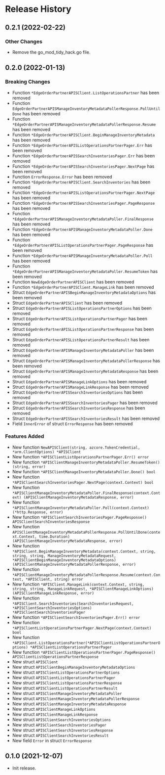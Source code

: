 # Release History

## 0.2.1 (2022-02-22)

### Other Changes

- Remove the go_mod_tidy_hack.go file.

## 0.2.0 (2022-01-13)
### Breaking Changes

- Function `*EdgeOrderPartnerAPISClient.ListOperationsPartner` has been removed
- Function `EdgeOrderPartnerAPISManageInventoryMetadataPollerResponse.PollUntilDone` has been removed
- Function `*EdgeOrderPartnerAPISManageInventoryMetadataPollerResponse.Resume` has been removed
- Function `*EdgeOrderPartnerAPISClient.BeginManageInventoryMetadata` has been removed
- Function `*EdgeOrderPartnerAPISListOperationsPartnerPager.Err` has been removed
- Function `*EdgeOrderPartnerAPISSearchInventoriesPager.Err` has been removed
- Function `*EdgeOrderPartnerAPISSearchInventoriesPager.NextPage` has been removed
- Function `ErrorResponse.Error` has been removed
- Function `*EdgeOrderPartnerAPISClient.SearchInventories` has been removed
- Function `*EdgeOrderPartnerAPISListOperationsPartnerPager.NextPage` has been removed
- Function `*EdgeOrderPartnerAPISSearchInventoriesPager.PageResponse` has been removed
- Function `*EdgeOrderPartnerAPISManageInventoryMetadataPoller.FinalResponse` has been removed
- Function `*EdgeOrderPartnerAPISManageInventoryMetadataPoller.Done` has been removed
- Function `*EdgeOrderPartnerAPISListOperationsPartnerPager.PageResponse` has been removed
- Function `*EdgeOrderPartnerAPISManageInventoryMetadataPoller.Poll` has been removed
- Function `*EdgeOrderPartnerAPISManageInventoryMetadataPoller.ResumeToken` has been removed
- Function `NewEdgeOrderPartnerAPISClient` has been removed
- Function `*EdgeOrderPartnerAPISClient.ManageLink` has been removed
- Struct `EdgeOrderPartnerAPISBeginManageInventoryMetadataOptions` has been removed
- Struct `EdgeOrderPartnerAPISClient` has been removed
- Struct `EdgeOrderPartnerAPISListOperationsPartnerOptions` has been removed
- Struct `EdgeOrderPartnerAPISListOperationsPartnerPager` has been removed
- Struct `EdgeOrderPartnerAPISListOperationsPartnerResponse` has been removed
- Struct `EdgeOrderPartnerAPISListOperationsPartnerResult` has been removed
- Struct `EdgeOrderPartnerAPISManageInventoryMetadataPoller` has been removed
- Struct `EdgeOrderPartnerAPISManageInventoryMetadataPollerResponse` has been removed
- Struct `EdgeOrderPartnerAPISManageInventoryMetadataResponse` has been removed
- Struct `EdgeOrderPartnerAPISManageLinkOptions` has been removed
- Struct `EdgeOrderPartnerAPISManageLinkResponse` has been removed
- Struct `EdgeOrderPartnerAPISSearchInventoriesOptions` has been removed
- Struct `EdgeOrderPartnerAPISSearchInventoriesPager` has been removed
- Struct `EdgeOrderPartnerAPISSearchInventoriesResponse` has been removed
- Struct `EdgeOrderPartnerAPISSearchInventoriesResult` has been removed
- Field `InnerError` of struct `ErrorResponse` has been removed

### Features Added

- New function `NewAPISClient(string, azcore.TokenCredential, *arm.ClientOptions) *APISClient`
- New function `*APISClientListOperationsPartnerPager.Err() error`
- New function `*APISClientManageInventoryMetadataPoller.ResumeToken() (string, error)`
- New function `*APISClientManageInventoryMetadataPoller.Done() bool`
- New function `*APISClientSearchInventoriesPager.NextPage(context.Context) bool`
- New function `*APISClientManageInventoryMetadataPoller.FinalResponse(context.Context) (APISClientManageInventoryMetadataResponse, error)`
- New function `*APISClientManageInventoryMetadataPoller.Poll(context.Context) (*http.Response, error)`
- New function `*APISClientSearchInventoriesPager.PageResponse() APISClientSearchInventoriesResponse`
- New function `APISClientManageInventoryMetadataPollerResponse.PollUntilDone(context.Context, time.Duration) (APISClientManageInventoryMetadataResponse, error)`
- New function `*APISClient.BeginManageInventoryMetadata(context.Context, string, string, string, ManageInventoryMetadataRequest, *APISClientBeginManageInventoryMetadataOptions) (APISClientManageInventoryMetadataPollerResponse, error)`
- New function `*APISClientManageInventoryMetadataPollerResponse.Resume(context.Context, *APISClient, string) error`
- New function `*APISClient.ManageLink(context.Context, string, string, string, ManageLinkRequest, *APISClientManageLinkOptions) (APISClientManageLinkResponse, error)`
- New function `*APISClient.SearchInventories(SearchInventoriesRequest, *APISClientSearchInventoriesOptions) *APISClientSearchInventoriesPager`
- New function `*APISClientSearchInventoriesPager.Err() error`
- New function `*APISClientListOperationsPartnerPager.NextPage(context.Context) bool`
- New function `*APISClient.ListOperationsPartner(*APISClientListOperationsPartnerOptions) *APISClientListOperationsPartnerPager`
- New function `*APISClientListOperationsPartnerPager.PageResponse() APISClientListOperationsPartnerResponse`
- New struct `APISClient`
- New struct `APISClientBeginManageInventoryMetadataOptions`
- New struct `APISClientListOperationsPartnerOptions`
- New struct `APISClientListOperationsPartnerPager`
- New struct `APISClientListOperationsPartnerResponse`
- New struct `APISClientListOperationsPartnerResult`
- New struct `APISClientManageInventoryMetadataPoller`
- New struct `APISClientManageInventoryMetadataPollerResponse`
- New struct `APISClientManageInventoryMetadataResponse`
- New struct `APISClientManageLinkOptions`
- New struct `APISClientManageLinkResponse`
- New struct `APISClientSearchInventoriesOptions`
- New struct `APISClientSearchInventoriesPager`
- New struct `APISClientSearchInventoriesResponse`
- New struct `APISClientSearchInventoriesResult`
- New field `Error` in struct `ErrorResponse`


## 0.1.0 (2021-12-07)

- Init release.
